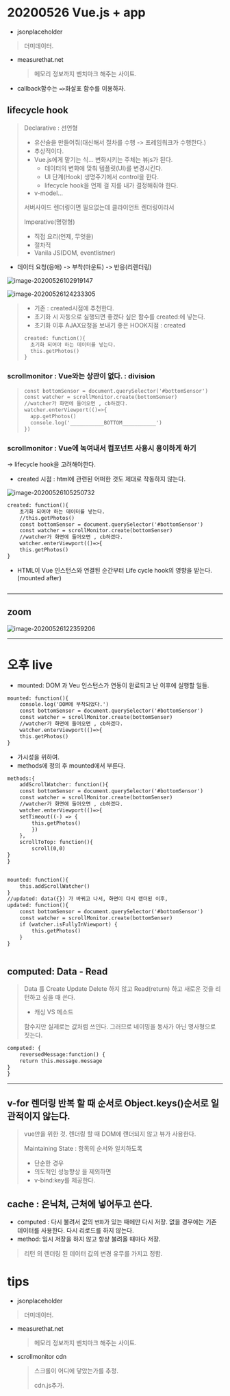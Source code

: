 # 20200526 Vue.js + app

- jsonplaceholder

> 더미데이터.

- measurethat.net

  > 메모리 정보까지 벤치마크 해주는 사이트.

- callback함수는 `=>`화살표 함수를 이용하자.

## lifecycle hook

> Declarative : 선언형
>
> - 유산슬을 만들어줘(대신해서 절차를 수행 -> 프레임워크가 수행한다.)
> - 추상적이다.
> - Vue.js에게 맡기는 식... 변화시키는 주체는 뷰js가 된다. 
>   - 데이터의 변화에 맞춰 템플릿(UI)를 변경시킨다.
>   - UI 단계(Hook) 생명주기에서 control을 한다.
>   - lifecycle hook을 언제 걸 지를 내가 결정해줘야 한다.
> - v-model...
>
> 서버사이드 렌더링이면 필요없는데
> 클라이언트 렌더링이라서
>
> Imperative(명령형)
>
> - 직접 요리(언제, 무엇을)
> - 절차적
> - Vanila JS(DOM, eventlistner)

- 데이터 요청(응애) -> 부착(마운트)  -> 반응(리렌더링)

![image-20200526102919147](assets/image-20200526102919147.png)

![image-20200526124233305](assets/image-20200526124233305.png)

> - 기존 : created시점에 추천한다.
> - 초기화 시 자동으로 실행되면 좋겠다 싶은 함수를 created:에 넣는다.
> - 초기화 이후 AJAX요청을 보내기 좋은 HOOK지점 : created
>
> ```html
> created: function(){
> 	초기화 되어야 하는 데이터를 넣는다.
> 	this.getPhotos()
> }
> ```

### scrollmonitor : Vue와는 상관이 없다. : division

> ```html
> const bottomSensor = document.querySelector('#bottomSensor')
> const watcher = scrollMonitor.create(bottomSenser)
> //watcher가 화면에 들어오면 , cb하겠다.
> watcher.enterViewport(()=>{
> 	app.getPhotos()
> 	console.log('___________BOTTOM___________')
> })
> ```

### scrollmonitor : Vue에 녹여내서 컴포넌트 사용시 용이하게 하기

-> lifecycle hook을 고려해야한다.

- created 시점 : html에 관련된 어떠한 것도 제대로 작동하지 않는다.

![image-20200526105250732](assets/image-20200526105250732.png)

```html
created: function(){
	초기화 되어야 하는 데이터를 넣는다.
	//this.getPhotos()
    const bottomSensor = document.querySelector('#bottomSensor')
	const watcher = scrollMonitor.create(bottomSenser)
	//watcher가 화면에 들어오면 , cb하겠다.
	watcher.enterViewport(()=>{    
	this.getPhotos()    																	console.log('___________BOTTOM___________')})
}
```

- HTML이 Vue 인스턴스와 연결된 순간부터 Life cycle hook의 영향을 받는다.(mounted after)

```html

```



------

## zoom

![image-20200526122359206](assets/image-20200526122359206.png)





-----

# 오후 live

- mounted: DOM 과 Veu 인스턴스가 연동이 완료되고 난 이후에 실행할 일들.

```html
mounted: function(){
	console.log('DOM에 부착되었다.')
	const bottomSensor = document.querySelector('#bottomSensor')
	const watcher = scrollMonitor.create(bottomSenser)
	//watcher가 화면에 들어오면 , cb하겠다.
	watcher.enterViewport(()=>{    
	this.getPhotos()    																	console.log('___________BOTTOM___________')})
}
```

- 가시성을 위하여.  
- methods에 정의 후 mounted에서 부른다.

```html
methods:{
	addScrollWatcher: function(){
	const bottomSensor = document.querySelector('#bottomSensor')
	const watcher = scrollMonitor.create(bottomSenser)
	//watcher가 화면에 들어오면 , cb하겠다.
	watcher.enterViewport(()=>{    
	setTimeout((-) => {
		this.getPhotos()    															, 500)
		})
	},
	scrollToTop: function(){
		scroll(0,0)
}
}


mounted: function(){
	this.addScrollWatcher()
}
//updated: data({}) 가 바뀌고 나서, 화면이 다시 랜더된 이후,          
updated: function(){
	const bottomSensor = document.querySelector('#bottomSensor')
	const watcher = scrollMonitor.create(bottomSenser)
	if (watcher.isFullyInViewport) {
		this.getPhotos()
	}
}
	
```

## computed: Data - Read 

> Data 를 Create Update Delete 하지 않고  Read(return) 하고 새로운 것을 리턴하고 싶을 때 쓴다.
>
> - 캐싱 VS 메소드
>
> 함수지만 실제로는 값처럼 쓰인다. 그러므로 네이밍을 동사가 아닌 명사형으로 짓는다.

```html
computed: {
	reversedMessage:function() {
	return this.message.message
}
}
```

----

## v-for 렌더링 반복 할 때 순서로 Object.keys()순서로 일관적이지 않는다.

> vue만을 위한 것. 렌더링 할 때 DOM에 랜더되지 않고 뷰가 사용한다.
>
> Maintaining State : 항목의 순서와 일치하도록 
>
> - 단순한 경우
> - 의도적인 성능향상 을 제외하면
> - v-bind:key를 제공한다.

## cache : 은닉처, 근처에 넣어두고 쓴다.

- computed : 다시 불려서 값의 `변화`가 있는 때에만 다시 저장. 없을 경우에는 기존 데이터를 사용한다. 다시 리로드를 하지 않는다.
- method: 임시 저장을 하지 않고 항상 불려올 때마다 저장.

> 리턴 의 렌더링 된 데이터 값의 변경 유무를 가지고 정함.





# tips

- jsonplaceholder

> 더미데이터.

- measurethat.net

  > 메모리 정보까지 벤치마크 해주는 사이트.

- scrollmonitor cdn

  > 스크롤이 어디에 닿았는가를 추정.
  >
  > cdn.js추가.